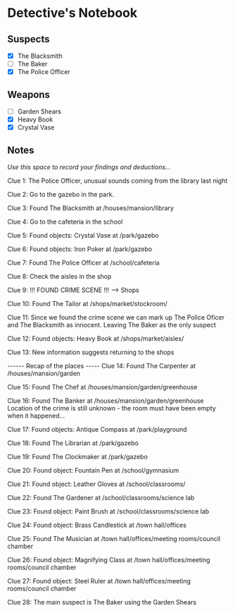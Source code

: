 # Detective's Notebook

## Suspects
- [X] The Blacksmith
- [ ] The Baker
- [X] The Police Officer

## Weapons
- [ ] Garden Shears
- [X] Heavy Book
- [X] Crystal Vase

## Notes
*Use this space to record your findings and deductions...*

Clue 1: The Police Officer, unusual sounds coming from the library last night 

Clue 2: Go to the gazebo in the park. 

Clue 3: Found The Blacksmith at /houses/mansion/library

Clue 4: Go to the cafeteria in the school 

Clue 5: Found objects: Crystal Vase at /park/gazebo

Clue 6: Found objects: Iron Poker at /park/gazebo

Clue 7: Found The Police Officer at /school/cafeteria 

Clue 8: Check the aisles in the shop

Clue 9: !!! FOUND CRIME SCENE !!! --> Shops 

Clue 10: Found The Tailor at /shops/market/stockroom/

Clue 11: Since we found the crime scene we can mark up 
The Police Oficer and The Blacksmith as innocent.
Leaving The Baker as the only suspect

Clue 12: Found objects: Heavy Book at /shops/market/aisles/ 

Clue 13: New information suggests returning to the shops

------ Recap of the places -----
Clue 14: Found The Carpenter at /houses/mansion/garden

Clue 15: Found The Chef at /houses/mansion/garden/greenhouse

Clue 16: Found The Banker at /houses/mansion/garden/greenhouse
Location of the crime is still unknown - the room must have been empty when it happened...

Clue 17: Found objects: Antique Compass at /park/playground

Clue 18: Found The Librarian at /park/gazebo

Clue 19: Found The Clockmaker at /park/gazebo

Clue 20: Found object: Fountain Pen at /school/gymnasium

Clue 21: Found object: Leather Gloves at /school/classrooms/

Clue 22: Found The Gardener at /school/classrooms/science lab

Clue 23: Found object: Paint Brush at /school/classrooms/science lab 

Clue 24: Found object: Brass Candlestick at /town hall/offices

Clue 25: Found The Musician at /town hall/offices/meeting rooms/council chamber
 
Clue 26: Found object: Magnifying Class at /town hall/offices/meeting rooms/council chamber

Clue 27: Found object: Steel Ruler at /town hall/offices/meeting rooms/council chamber

Clue 28: The main suspect is The Baker using the Garden Shears
